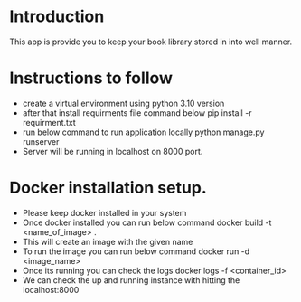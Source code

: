 # Introduction
This app is provide you to keep your book library stored in into well manner.


# Instructions to follow 
- create a virtual environment using python 3.10 version
- after that install requirments file command below
	pip install -r requirment.txt
- run below command to run application locally
	python manage.py runserver
- Server will be running in localhost on 8000 port.


# Docker installation setup.

- Please keep docker installed in your system 
- Once docker installed you can run below command
	docker build -t <name_of_image> .
- This will create an image with the given name
- To run the image you can run below command
	docker run -d <image_name>
- Once its running you can check the logs 
	docker logs -f <container_id>
- We can check the up and running instance with hitting the localhost:8000